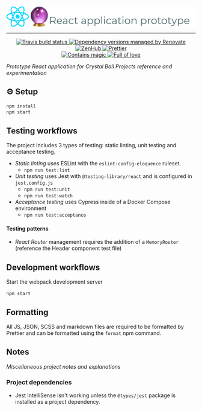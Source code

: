 <div align="center">
  <img src="./docs/assets/package-header.png" alt="React application prototype">
</div>

---

<div align="center">
  <a href="https://travis-ci.com/crystal-ball/react-app-prototype">
    <img src="https://travis-ci.com/crystal-ball/react-app-prototype.svg?branch=master" alt="Travis build status">
  </a>
  <a href="https://renovatebot.com/">
    <img src="https://img.shields.io/badge/Renovate-enabled-32c3c2.svg" alt="Dependency versions managed by Renovate" />
  </a>
  <a href="https://github.com/crystal-ball/react-app-prototype#zenhub">
    <img src="https://img.shields.io/badge/shipping_faster_with-ZenHub-5e60ba.svg?style=flat-square" alt="ZenHub" />
  </a>
  <a href="https://prettier.io/">
    <img src="https://img.shields.io/badge/styled_with-prettier-ff69b4.svg" alt="Prettier">
  </a>

  <br />
  <a href="https://github.com/crystal-ball">
    <img src="https://img.shields.io/badge/%F0%9F%94%AE%E2%9C%A8-contains_magic-D831D7.svg" alt="Contains magic" />
  </a>
  <a href="https://github.com/crystal-ball/crystal-ball.github.io">
    <img src="https://img.shields.io/badge/%F0%9F%92%96%F0%9F%8C%88-full_of_love-F5499E.svg" alt="Full of love" />
  </a>
</div>

_Prototype React application for Crystal Ball Projects reference and
experimentation_

## ⚙️ Setup

```
npm install
npm start
```

## Testing workflows

The project includes 3 types of testing: static linting, unit testing and
acceptance testing.

- _Static linting_ uses ESLint with the `eslint-config-eloquence` ruleset.
  - `npm run test:lint`
- _Unit testing_ uses Jest with `@testing-library/react` and is configured in
  `jest.config.js`
  - `npm run test:unit`
  - `npm run test:watch`
- _Acceptance testing_ uses Cypress inside of a Docker Compose environment
  - `npm run test:acceptance`

#### Testing patterns

- _React Router_ management requires the addition of a `MemoryRouter` (reference
  the Header component test file)

## Development workflows

Start the webpack development server

```
npm start
```

## Formatting

All JS, JSON, SCSS and markdown files are required to be formatted by Prettier
and can be formatted using the `format` npm command.

## Notes

_Miscellaneous project notes and explanations_

### Project dependencies

- Jest IntelliSense isn't working unless the `@types/jest` package is installed
  as a project dependency.
